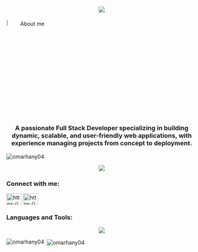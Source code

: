 <h1 align="center">
    <img src="https://readme-typing-svg.herokuapp.com/?font=Righteous&size=35&color=1ABFCB&&center=true&vCenter=true&width=500&height=70&duration=4000&lines=Welcome!👋;I'm+Omar+Hany!;Software+Engineer!;" />
</h1>
<img src = "https://i.pinimg.com/originals/3f/7e/4e/3f7e4eff7c96e9fe4b8b4b1ff3f7bdb5.gif" width = 6.5%> About me
<h3 align="center"> 
A passionate Full Stack Developer specializing in building dynamic, scalable, and user-friendly web applications, with experience managing projects from concept to deployment.
</h3>

<p align="left"> <img src="https://komarev.com/ghpvc/?username=omarhany04&label=Profile%20views&color=0e75b6&style=flat" alt="omarhany04" /> </p>

<p align="center">
<picture>
  <source
    srcset="https://github-profile-trophy-alpha.vercel.app/?username=omarhany04&theme=radical&no-frame=true&no-bg=true&column=-1"
    media="(prefers-color-scheme: dark)"
  />
  <img
    src="https://github-profile-trophy-alpha.vercel.app/?username=omarhany04&no-frame=true&column=-1"
    media="(prefers-color-scheme: light), (prefers-color-scheme: no-preference)"
  />
</picture>
</p>

<h3 align="left">Connect with me:</h3>
<p align="left">
<a href="https://www.linkedin.com/in/omarhany04/" target="blank"><img align="center" src="https://raw.githubusercontent.com/rahuldkjain/github-profile-readme-generator/master/src/images/icons/Social/linked-in-alt.svg" alt="https://www.linkedin.com/in/omarhany04/" height="30" width="40" /></a>
<a href="mailto:omarhanyy24@gmail.com" target="blank"><img align="center" src="https://cdn.iconscout.com/icon/free/png-512/free-gmail-logo-icon-download-in-svg-png-gif-file-formats--mail-email-logos-icons-2416660.png?f=webp&w=512" alt="https://www.gmail.com/" height="30" width="40" /></a>
</p>

<h3 align="left">Languages and Tools:</h3>
<div align="center">
    <img src="https://skillicons.dev/icons?i=react,c,cs,java,python,js,cpp,python,docker,aws,tailwind,bootstrap,figma,matlab,express,arduino,materialui,mongodb,mysql,nodejs,postman,processing,redux,vercel,wordpress,html,css,vscode,ai,git" />
</div>

<p><img align="left" src="https://github-readme-stats.vercel.app/api/top-langs?username=omarhany04&show_icons=true&locale=en&layout=compact" alt="omarhany04" /></p>

<p>&nbsp;<img align="center" src="https://github-readme-stats.vercel.app/api?username=omarhany04&show_icons=true&locale=en" alt="omarhany04" /></p>
